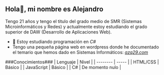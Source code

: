 ## Hola👋, mi nombre es Alejandro

Tengo 21 años y tengo el titulo del grado medio de SMR (Sistemas Microinformáticos y Redes) y actualmente estoy estudiando el grado superior de DAW (Desarrollo de Aplicaciones Web).

- 🌱 Estoy estudiando programación en *C#* 
- Tengo una pequeña página web en wordpress donde he documentado el temario que hemos dado en Sistemas Informáticos: [*azq29.com*](https://azq29.wordpress.com/)

###Conocimientos###
| Lenguaje | Nivel |
| -------- | ----- |
| HTML/CSS | Básico |
| JavaScript | Básico |
| C# | De momento nulo |




<!--
**Alzuqui/alzuqui** is a ✨ _special_ ✨ repository because its `README.md` (this file) appears on your GitHub profile.

Here are some ideas to get you started:

- 🔭 I’m currently working on ...
- 🌱 I’m currently learning ...
- 👯 I’m looking to collaborate on ...
- 🤔 I’m looking for help with ...
- 💬 Ask me about ...
- 📫 How to reach me: ...
- 😄 Pronouns: ...
- ⚡ Fun fact: ...
-->
